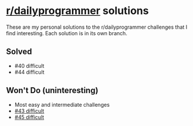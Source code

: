 # [r/dailyprogrammer](http://www.reddit.com/r/dailyprogrammer) solutions

These are my personal solutions to the r/dailyprogrammer challenges that
I find interesting. Each solution is in its own branch.

## Solved

 * #40 difficult
 * #44 difficult

## Won't Do (uninteresting)

 * Most easy and intermediate challenges
 * [#43 difficult](http://redd.it/sq3r7)
 * [#45 difficult](http://redd.it/sv6xs)
